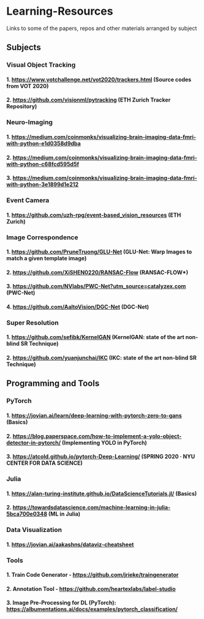 # Learning-Resources
Links to some of the papers, repos and other materials arranged by subject

## Subjects

### Visual Object Tracking
#### 1. https://www.votchallenge.net/vot2020/trackers.html (Source codes from VOT 2020)
#### 2. https://github.com/visionml/pytracking (ETH Zurich Tracker Repository)

### Neuro-Imaging
#### 1. https://medium.com/coinmonks/visualizing-brain-imaging-data-fmri-with-python-e1d0358d9dba
#### 2. https://medium.com/coinmonks/visualizing-brain-imaging-data-fmri-with-python-c68fcd595d5f
#### 3. https://medium.com/coinmonks/visualizing-brain-imaging-data-fmri-with-python-3e1899d1e212

### Event Camera
#### 1. https://github.com/uzh-rpg/event-based_vision_resources (ETH Zurich)


### Image Correspondence
#### 1. https://github.com/PruneTruong/GLU-Net (GLU-Net: Warp Images to match a given template image)
#### 2. https://github.com/XiSHEN0220/RANSAC-Flow (RANSAC-FLOW*)
#### 3. https://github.com/NVlabs/PWC-Net?utm_source=catalyzex.com (PWC-Net)
#### 4. https://github.com/AaltoVision/DGC-Net (DGC-Net)

### Super Resolution 
#### 1. https://github.com/sefibk/KernelGAN (KernelGAN: state of the art non-blind SR Technique)
#### 2. https://github.com/yuanjunchai/IKC (IKC: state of the art non-blind SR Technique)

## Programming and Tools

### PyTorch
#### 1. https://jovian.ai/learn/deep-learning-with-pytorch-zero-to-gans (Basics)
#### 2. https://blog.paperspace.com/how-to-implement-a-yolo-object-detector-in-pytorch/ (Implementing YOLO in PyTorch)
#### 3. https://atcold.github.io/pytorch-Deep-Learning/ (SPRING 2020 · NYU CENTER FOR DATA SCIENCE)

### Julia
#### 1. https://alan-turing-institute.github.io/DataScienceTutorials.jl/ (Basics)
#### 2. https://towardsdatascience.com/machine-learning-in-julia-5bca700e0348 (ML in Julia)

### Data Visualization
#### 1. https://jovian.ai/aakashns/dataviz-cheatsheet

### Tools
#### 1. Train Code Generator - https://github.com/jrieke/traingenerator
#### 2. Annotation Tool - https://github.com/heartexlabs/label-studio
#### 3. Image Pre-Processing for DL (PyTorch): https://albumentations.ai/docs/examples/pytorch_classification/
